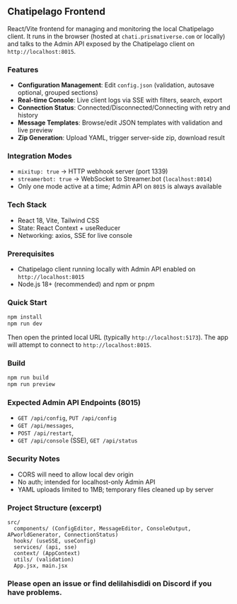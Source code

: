 ## Chatipelago Frontend

React/Vite frontend for managing and monitoring the local Chatipelago client. It runs in the browser (hosted at `chati.prismativerse.com` or locally) and talks to the Admin API exposed by the Chatipelago client on `http://localhost:8015`.

### Features
- **Configuration Management**: Edit `config.json` (validation, autosave optional, grouped sections)
- **Real-time Console**: Live client logs via SSE with filters, search, export
- **Connection Status**: Connected/Disconnected/Connecting with retry and history
- **Message Templates**: Browse/edit JSON templates with validation and live preview
- **Zip Generation**: Upload YAML, trigger server-side zip, download result

### Integration Modes
- `mixitup: true` → HTTP webhook server (port 1339)
- `streamerbot: true` → WebSocket to Streamer.bot (`localhost:8014`)
- Only one mode active at a time; Admin API on `8015` is always available

### Tech Stack
- React 18, Vite, Tailwind CSS
- State: React Context + useReducer
- Networking: axios, SSE for live console

### Prerequisites
- Chatipelago client running locally with Admin API enabled on `http://localhost:8015`
- Node.js 18+ (recommended) and npm or pnpm

### Quick Start
```bash
npm install
npm run dev
```
Then open the printed local URL (typically `http://localhost:5173`). The app will attempt to connect to `http://localhost:8015`.

### Build
```bash
npm run build
npm run preview
```

### Expected Admin API Endpoints (8015)
- `GET /api/config`, `PUT /api/config`
- `GET /api/messages`,
- `POST /api/restart`, 
- `GET /api/console` (SSE), `GET /api/status`

### Security Notes
- CORS will need to allow local dev origin
- No auth; intended for localhost-only Admin API
- YAML uploads limited to 1MB; temporary files cleaned up by server

### Project Structure (excerpt)
```
src/
  components/ (ConfigEditor, MessageEditor, ConsoleOutput, APworldGenerator, ConnectionStatus)
  hooks/ (useSSE, useConfig)
  services/ (api, sse)
  context/ (AppContext)
  utils/ (validation)
  App.jsx, main.jsx
```

### Please open an issue or find delilahisdidi on Discord if you have problems.

